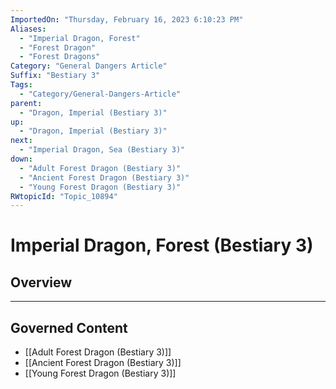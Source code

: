 ```yaml
---
ImportedOn: "Thursday, February 16, 2023 6:10:23 PM"
Aliases:
  - "Imperial Dragon, Forest"
  - "Forest Dragon"
  - "Forest Dragons"
Category: "General Dangers Article"
Suffix: "Bestiary 3"
Tags:
  - "Category/General-Dangers-Article"
parent:
  - "Dragon, Imperial (Bestiary 3)"
up:
  - "Dragon, Imperial (Bestiary 3)"
next:
  - "Imperial Dragon, Sea (Bestiary 3)"
down:
  - "Adult Forest Dragon (Bestiary 3)"
  - "Ancient Forest Dragon (Bestiary 3)"
  - "Young Forest Dragon (Bestiary 3)"
RWtopicId: "Topic_10894"
---
```

# Imperial Dragon, Forest (Bestiary 3)
## Overview
---
## Governed Content
- [[Adult Forest Dragon (Bestiary 3)]]
- [[Ancient Forest Dragon (Bestiary 3)]]
- [[Young Forest Dragon (Bestiary 3)]]

